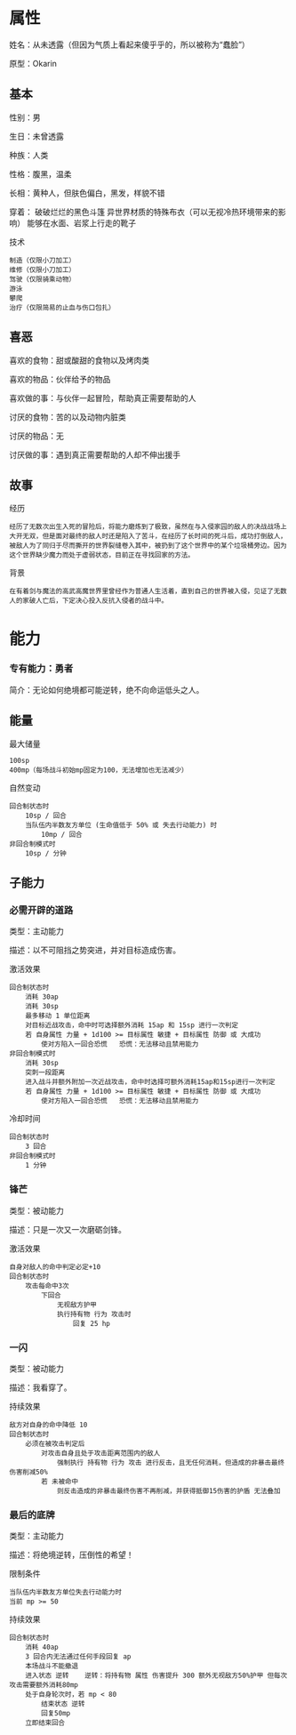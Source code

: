 # 属性

姓名：从未透露（但因为气质上看起来傻乎乎的，所以被称为“蠢脸”）

原型：Okarin

## 基本

性别：男

生日：未曾透露

种族：人类

性格：腹黑，温柔

长相：黄种人，但肤色偏白，黑发，样貌不错

穿着：
破破烂烂的黑色斗篷
异世界材质的特殊布衣（可以无视冷热环境带来的影响）
能够在水面、岩浆上行走的靴子

技术

```
制造（仅限小刀加工）
维修（仅限小刀加工）
驾驶（仅限骑乘动物）
游泳
攀爬
治疗（仅限简易的止血与伤口包扎）
```

## 喜恶

喜欢的食物：甜或酸甜的食物以及烤肉类

喜欢的物品：伙伴给予的物品

喜欢做的事：与伙伴一起冒险，帮助真正需要帮助的人

讨厌的食物：苦的以及动物内脏类

讨厌的物品：无

讨厌做的事：遇到真正需要帮助的人却不伸出援手

## 故事

经历
```
经历了无数次出生入死的冒险后，将能力磨炼到了极致，虽然在与入侵家园的敌人的决战战场上大开无双，但是面对最终的敌人时还是陷入了苦斗，在经历了长时间的死斗后，成功打倒敌人，被敌人为了同归于尽而撕开的世界裂缝卷入其中，被扔到了这个世界中的某个垃圾桶旁边。因为这个世界缺少魔力而处于虚弱状态，目前正在寻找回家的方法。
```

背景

```
在有着剑与魔法的高武高魔世界里曾经作为普通人生活着，直到自己的世界被入侵，见证了无数人的家破人亡后，下定决心投入反抗入侵者的战斗中。
```

# 能力

### 专有能力：勇者

简介：无论如何绝境都可能逆转，绝不向命运低头之人。

## 能量

最大储量

```
100sp
400mp（每场战斗初始mp固定为100，无法增加也无法减少）
```

自然变动

```
回合制状态时
	10sp / 回合
	当队伍内半数友方单位 (生命值低于 50% 或 失去行动能力) 时
		10mp / 回合
非回合制模式时
	10sp / 分钟
```

## 子能力

### 必需开辟的道路

类型：主动能力

描述：以不可阻挡之势突进，并对目标造成伤害。

激活效果

```
回合制状态时
	消耗 30ap
	消耗 30sp
	最多移动 1 单位距离
	对目标近战攻击，命中时可选择额外消耗 15ap 和 15sp 进行一次判定
	若 自身属性 力量 + 1d100 >= 目标属性 敏捷 + 目标属性 防御 或 大成功
		使对方陷入一回合恐慌   恐慌：无法移动且禁用能力
非回合制模式时
	消耗 30sp
	突刺一段距离
	进入战斗并额外附加一次近战攻击，命中时选择可额外消耗15ap和15sp进行一次判定
	若 自身属性 力量 + 1d100 >= 目标属性 敏捷 + 目标属性 防御 或 大成功
		使对方陷入一回合恐慌   恐慌：无法移动且禁用能力
```

冷却时间

```
回合制状态时
	3 回合
非回合制模式时
	1 分钟
```

### 锋芒

类型：被动能力

描述：只是一次又一次磨砺剑锋。

激活效果

```
自身对敌人的命中判定必定+10
回合制状态时
	攻击每命中3次
		下回合
			无视敌方护甲
			执行持有物 行为 攻击时
				回复 25 hp
```

### 一闪

类型：被动能力

描述：我看穿了。

持续效果

```
敌方对自身的命中降低 10
回合制状态时
	必须在被攻击判定后
		对攻击自身且处于攻击距离范围内的敌人
			强制执行 持有物 行为 攻击 进行反击，且无任何消耗，但造成的非暴击最终伤害削减50%
		若 未被命中
			则反击造成的非暴击最终伤害不再削减，并获得抵御15伤害的护盾 无法叠加
```

### 最后的底牌

类型：主动能力

描述：将绝境逆转，压倒性的希望！

限制条件

```
当队伍内半数友方单位失去行动能力时
当前 mp >= 50
```

持续效果

```
回合制状态时
	消耗 40ap
	3 回合内无法通过任何手段回复 ap
	本场战斗不能撤退
	进入状态 逆转    逆转：将持有物 属性 伤害提升 300 额外无视敌方50%护甲 但每次攻击需要额外消耗80mp
	处于自身轮次时，若 mp < 80
		结束状态 逆转 
		回复50mp
	立即结束回合
```